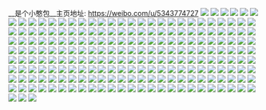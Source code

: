 __是个小憨包__主页地址: https://weibo.com/u/5343774727 
![](https://wx4.sinaimg.cn/mw2000/005PDVUXly1h9f13n6z9cj33402c0qv6.jpg) 
![](https://wx4.sinaimg.cn/mw2000/005PDVUXly1h9f0g1wj6lj32tc480npj.jpg) 
![](https://wx4.sinaimg.cn/mw2000/005PDVUXly1h9f06k2r3uj323u35s4qr.jpg) 
![](https://wx4.sinaimg.cn/mw2000/005PDVUXly1h9f06mhl6sj31r42mo4qr.jpg) 
![](https://wx4.sinaimg.cn/mw2000/005PDVUXly1h9f06igkjwj31r42moqv6.jpg) 
![](https://wx4.sinaimg.cn/mw2000/005PDVUXly1h9f06op8ffj34802tce85.jpg) 
![](https://wx4.sinaimg.cn/mw2000/005PDVUXly1h9f06sftiej32tc480x6s.jpg) 
![](https://wx4.sinaimg.cn/mw2000/005PDVUXly1h9f06u4tu1j32nw3zux6q.jpg) 
![](https://wx4.sinaimg.cn/mw2000/005PDVUXly1h9f06ve4itj31r42mob2a.jpg) 
![](https://wx4.sinaimg.cn/mw2000/005PDVUXly1h9f06wdcb7j31r42mohdu.jpg) 
![](https://wx4.sinaimg.cn/mw2000/005PDVUXly1h9f06xib4vj32nw3zuu10.jpg) 
![](https://wx4.sinaimg.cn/mw2000/005PDVUXly1h9f06z0jxhj34802tckjp.jpg) 
![](https://wx4.sinaimg.cn/mw2000/005PDVUXly1h9f070f8p4j34802tc1l1.jpg) 
![](https://wx4.sinaimg.cn/mw2000/005PDVUXly1h9f07255hgj32tc480nph.jpg) 
![](https://wx4.sinaimg.cn/mw2000/005PDVUXly1h9f073v98jj34802tckjo.jpg) 
![](https://wx4.sinaimg.cn/mw2000/005PDVUXly1h9f0751rupj32tc480qv7.jpg) 
![](https://wx4.sinaimg.cn/mw2000/005PDVUXly1h9f076a9g7j34802tcqv9.jpg) 
![](https://wx4.sinaimg.cn/mw2000/005PDVUXly1h9f077fi7yj31r42moe82.jpg) 
![](https://wx4.sinaimg.cn/mw2000/005PDVUXly1h9f07919v2j32ot4177wl.jpg) 
![](https://wx4.sinaimg.cn/mw2000/005PDVUXly1h9crmt2ekjj32c029s7wh.jpg) 
![](https://wx4.sinaimg.cn/mw2000/005PDVUXly1h8xraubr9ej30zg0zg490.jpg) 
![](https://wx4.sinaimg.cn/mw2000/005PDVUXly1h8xrb1pjdzj316w36ce82.jpg) 
![](https://wx4.sinaimg.cn/mw2000/005PDVUXly1h8xrbbnkp3j31d136cu0y.jpg) 
![](https://wx4.sinaimg.cn/mw2000/005PDVUXly1h8xrbkhkv2j32eo37ku0z.jpg) 
![](https://wx4.sinaimg.cn/mw2000/005PDVUXly1h8xrbnuz81j333z2bz4qr.jpg) 
![](https://wx4.sinaimg.cn/mw2000/005PDVUXly1h8xrboqx7ij30u01hctkq.jpg) 
![](https://wx4.sinaimg.cn/mw2000/005PDVUXly1h8xrbuor2sj30jx0jx41q.jpg) 
![](https://wx4.sinaimg.cn/mw2000/005PDVUXly1h8u4pm3tflj33402c07wj.jpg) 
![](https://wx4.sinaimg.cn/mw2000/005PDVUXly1h8u4pqubfjj32c0340e82.jpg) 
![](https://wx4.sinaimg.cn/mw2000/005PDVUXly1h8qnpexj2sj30v335s7wh.jpg) 
![](https://wx4.sinaimg.cn/mw2000/005PDVUXly1h8qnpgb84vj311n35sqv5.jpg) 
![](https://wx4.sinaimg.cn/mw2000/005PDVUXly1h8qnphlspuj31ao4sc4qr.jpg) 
![](https://wx4.sinaimg.cn/mw2000/005PDVUXly1h8qnpkc7r9j31ao5kbnpf.jpg) 
![](https://wx4.sinaimg.cn/mw2000/005PDVUXly1h8qnplqvp4j31ao75rnph.jpg) 
![](https://wx4.sinaimg.cn/mw2000/005PDVUXly1h8qnpit6g7j31ao6qqqva.jpg) 
![](https://wx4.sinaimg.cn/mw2000/005PDVUXly1h8qnpn1ihzj31ao62xqv8.jpg) 
![](https://wx4.sinaimg.cn/mw2000/005PDVUXly1h8qnpoex1mj31ao7az7wl.jpg) 
![](https://wx4.sinaimg.cn/mw2000/005PDVUXly1h8qnpdxal8j310j35sqv5.jpg) 
![](https://wx4.sinaimg.cn/mw2000/005PDVUXly1h8qkwg96s1j32bz2bzqv6.jpg) 
![](https://wx4.sinaimg.cn/mw2000/005PDVUXly1h8qkwh33xmj32bz2bz7wi.jpg) 
![](https://wx4.sinaimg.cn/mw2000/005PDVUXly1h8qkwhxm7ij32bz2bzb2b.jpg) 
![](https://wx4.sinaimg.cn/mw2000/005PDVUXly1h8qkwix5y4j32bz2bznpf.jpg) 
![](https://wx4.sinaimg.cn/mw2000/005PDVUXly1h8pde0t10rj30zk1bfwu4.jpg) 
![](https://wx4.sinaimg.cn/mw2000/005PDVUXly1h8pd68cs67j30zo256nf7.jpg) 
![](https://wx4.sinaimg.cn/mw2000/005PDVUXly1h8jf7e3bggj30zo256e81.jpg) 
![](https://wx4.sinaimg.cn/mw2000/005PDVUXly1h82buhrfguj30zo1bktnm.jpg) 
![](https://wx4.sinaimg.cn/mw2000/005PDVUXly1h82buk4vf8j30zo1lb1kx.jpg) 
![](https://wx4.sinaimg.cn/mw2000/005PDVUXly1h7thboyivvj31o01o07nx.jpg) 
![](https://wx4.sinaimg.cn/mw2000/005PDVUXly1h7thbv9xzkj333y33y4qt.jpg) 
![](https://wx4.sinaimg.cn/mw2000/005PDVUXly1h7q2am93d1j32c033z1kz.jpg) 
![](https://wx4.sinaimg.cn/mw2000/005PDVUXly1h7q2pbrlrkj33gg56o4qw.jpg) 
![](https://wx4.sinaimg.cn/mw2000/005PDVUXly1h7pimhmoc7j31o01o01ky.jpg) 
![](https://wx4.sinaimg.cn/mw2000/005PDVUXly1h7lbef4w7ij32yo2yo1kz.jpg) 
![](https://wx4.sinaimg.cn/mw2000/005PDVUXly1h7lbeocbxhj32ib27pe84.jpg) 
![](https://wx4.sinaimg.cn/mw2000/005PDVUXly1h7lbiq9zxqj30zo1i3wm2.jpg) 
![](https://wx4.sinaimg.cn/mw2000/005PDVUXly1h7lbek78xcj30sg0kvani.jpg) 
![](https://wx4.sinaimg.cn/mw2000/005PDVUXly1h7lbe7i249j32bz2bze82.jpg) 
![](https://wx4.sinaimg.cn/mw2000/005PDVUXly1h7lbeqk63aj32oq2oqu0z.jpg) 
![](https://wx4.sinaimg.cn/mw2000/005PDVUXly1h7lbeijf8dj334031xb2d.jpg) 
![](https://wx4.sinaimg.cn/mw2000/005PDVUXly1h79jy8n6xij30zk15wag1.jpg) 
![](https://wx4.sinaimg.cn/mw2000/005PDVUXly1h76402c5sdj322l2rhqv5.jpg) 
![](https://wx4.sinaimg.cn/mw2000/005PDVUXly1h7653xb6zgj32ao1q11l2.jpg) 
![](https://wx4.sinaimg.cn/mw2000/005PDVUXly1h763zx547tj32dc35sqv5.jpg) 
![](https://wx4.sinaimg.cn/mw2000/005PDVUXly1h765341lcmj30x91bjjvv.jpg) 
![](https://wx4.sinaimg.cn/mw2000/005PDVUXly1h76404hw6aj32bz2bzjya.jpg) 
![](https://wx4.sinaimg.cn/mw2000/005PDVUXly1h764010vgqj30zo0qk757.jpg) 
![](https://wx4.sinaimg.cn/mw2000/005PDVUXly1h765d3jze6j32c02av4qp.jpg) 
![](https://wx4.sinaimg.cn/mw2000/005PDVUXly1h765d4z3ifj33402c018e.jpg) 
![](https://wx4.sinaimg.cn/mw2000/005PDVUXly1h765d27wq3j30zk0zkqc5.jpg) 
![](https://wx4.sinaimg.cn/mw2000/005PDVUXly1h6vm6inykuj30zo1bke3i.jpg) 
![](https://wx4.sinaimg.cn/mw2000/005PDVUXly1h6vm6d62v1j31bk0zowny.jpg) 
![](https://wx4.sinaimg.cn/mw2000/005PDVUXly1h6vm6jvsu6j30zo1bkkf3.jpg) 
![](https://wx4.sinaimg.cn/mw2000/005PDVUXly1h6imq1qinnj30zo256drk.jpg) 
![](https://wx4.sinaimg.cn/mw2000/005PDVUXly1h6imq8f23hj32qb2benpg.jpg) 
![](https://wx4.sinaimg.cn/mw2000/005PDVUXly1h6hxi95wewj33gg4y31l4.jpg) 
![](https://wx4.sinaimg.cn/mw2000/005PDVUXly1h6hxh8emqhj33dl4rs7wo.jpg) 
![](https://wx4.sinaimg.cn/mw2000/005PDVUXly1h6hxiixblgj33ec53iqvb.jpg) 
![](https://wx4.sinaimg.cn/mw2000/005PDVUXly1h6hxhisrjoj33gg56okjq.jpg) 
![](https://wx4.sinaimg.cn/mw2000/005PDVUXly1h6hxgyyem6j33gg56oh11.jpg) 
![](https://wx4.sinaimg.cn/mw2000/005PDVUXly1h6hxhni5c0j33gg5c40zk.jpg) 
![](https://wx4.sinaimg.cn/mw2000/005PDVUXly1h6hxhrv5p7j33er3z2107.jpg) 
![](https://wx4.sinaimg.cn/mw2000/005PDVUXly1h6hxguhbjcj33d059jdnk.jpg) 
![](https://wx4.sinaimg.cn/mw2000/005PDVUXly1h6hxgplj0zj33cx51egxm.jpg) 
![](https://wx4.sinaimg.cn/mw2000/005PDVUXly1h6hxidsr4zj356o3ggajo.jpg) 
![](https://wx4.sinaimg.cn/mw2000/005PDVUXly1h6hxh3fw34j33gg56otj7.jpg) 
![](https://wx4.sinaimg.cn/mw2000/005PDVUXly1h6hxhwqnjxj356o3gg7du.jpg) 
![](https://wx4.sinaimg.cn/mw2000/005PDVUXly1h6hxhdvidvj356o3gg4ae.jpg) 
![](https://wx4.sinaimg.cn/mw2000/005PDVUXly1h6hxi2nbm2j33gg7z519s.jpg) 
![](https://wx4.sinaimg.cn/mw2000/005PDVUXly1h6hxina3y6j356o3ggh6a.jpg) 
![](https://wx4.sinaimg.cn/mw2000/005PDVUXly1h69u28prbej32bc2rkhdv.jpg) 
![](https://wx4.sinaimg.cn/mw2000/005PDVUXly1h69u2f0ghrj33403401l5.jpg) 
![](https://wx4.sinaimg.cn/mw2000/005PDVUXly1h67403ag8gj33342g81kx.jpg) 
![](https://wx4.sinaimg.cn/mw2000/005PDVUXly1h62z3rzdy5j32qb2benpg.jpg) 
![](https://wx4.sinaimg.cn/mw2000/005PDVUXly1h62z3mti3pj32c02c07wi.jpg) 
![](https://wx4.sinaimg.cn/mw2000/005PDVUXly1h60qvvsph4j31zg2z5npd.jpg) 
![](https://wx4.sinaimg.cn/mw2000/005PDVUXly1h609o6z7qrj32yr1z6x6r.jpg) 
![](https://wx4.sinaimg.cn/mw2000/005PDVUXly1h609obs2haj32ys1z6doa.jpg) 
![](https://wx4.sinaimg.cn/mw2000/005PDVUXly1h609odt3zaj31z62ysk8b.jpg) 
![](https://wx4.sinaimg.cn/mw2000/005PDVUXly1h609og3j6lj331c20w16q.jpg) 
![](https://wx4.sinaimg.cn/mw2000/005PDVUXly1h609oj4asij320l32bkjn.jpg) 
![](https://wx4.sinaimg.cn/mw2000/005PDVUXly1h609olpzc6j320w34k7gi.jpg) 
![](https://wx4.sinaimg.cn/mw2000/005PDVUXly1h609ood3rij31zo30jqib.jpg) 
![](https://wx4.sinaimg.cn/mw2000/005PDVUXly1h609opz80ej31zo2zhn68.jpg) 
![](https://wx4.sinaimg.cn/mw2000/005PDVUXly1h609ot0ca6j32z51zfu0z.jpg) 
![](https://wx4.sinaimg.cn/mw2000/005PDVUXly1h609o4n2c9j32zz1zynex.jpg) 
![](https://wx4.sinaimg.cn/mw2000/005PDVUXly1h609ovuvusj32zz1zzazi.jpg) 
![](https://wx4.sinaimg.cn/mw2000/005PDVUXly1h609p34adsj32zz2004qr.jpg) 
![](https://wx4.sinaimg.cn/mw2000/005PDVUXly1h609p56korj32002zz4qt.jpg) 
![](https://wx4.sinaimg.cn/mw2000/005PDVUXly1h609p8706nj31ym2ymqv7.jpg) 
![](https://wx4.sinaimg.cn/mw2000/005PDVUXly1h609pb6h7ej32z51zgthb.jpg) 
![](https://wx4.sinaimg.cn/mw2000/005PDVUXly1h609pee6n3j320l30ttnj.jpg) 
![](https://wx4.sinaimg.cn/mw2000/005PDVUXly1h609ozpt1yj32yr1z6kjr.jpg) 
![](https://wx4.sinaimg.cn/mw2000/005PDVUXly1h5tok03pb2j32bg2bgb2c.jpg) 
![](https://wx4.sinaimg.cn/mw2000/005PDVUXly1h5tok4feenj31ch1cie81.jpg) 
![](https://wx4.sinaimg.cn/mw2000/005PDVUXly1h5tok2sg7cj32bw1tvhdt.jpg) 
![](https://wx4.sinaimg.cn/mw2000/005PDVUXly1h5stxm45wzj33402c0b2a.jpg) 
![](https://wx4.sinaimg.cn/mw2000/005PDVUXly1h5stxng5ooj33402c04qq.jpg) 
![](https://wx4.sinaimg.cn/mw2000/005PDVUXly1h5stxh27lsj31hc0zje0x.jpg) 
![](https://wx4.sinaimg.cn/mw2000/005PDVUXly1h5stxi5lgij334033we83.jpg) 
![](https://wx4.sinaimg.cn/mw2000/005PDVUXly1h5stxj3tbqj333z33mx6q.jpg) 
![](https://wx4.sinaimg.cn/mw2000/005PDVUXly1h5stxjv91rj32bx2bxqv5.jpg) 
![](https://wx4.sinaimg.cn/mw2000/005PDVUXly1h5stxkynnwj32bx2bx4qq.jpg) 
![](https://wx4.sinaimg.cn/mw2000/005PDVUXly1h4xc45s4t3j33403401kz.jpg) 
![](https://wx4.sinaimg.cn/mw2000/005PDVUXly1h4xc48fqoxj333w340npf.jpg) 
![](https://wx4.sinaimg.cn/mw2000/005PDVUXly1h4xc4al44gj32c0340b2b.jpg) 
![](https://wx4.sinaimg.cn/mw2000/005PDVUXly1h4xc4d3ixhj33402c0npf.jpg) 
![](https://wx4.sinaimg.cn/mw2000/005PDVUXly1h4xc4fcy5aj32c0340qv6.jpg) 
![](https://wx4.sinaimg.cn/mw2000/005PDVUXly1h4nhmhg2u5j32472471kx.jpg) 
![](https://wx4.sinaimg.cn/mw2000/005PDVUXly1h4uopxp9r0j30zo2567wh.jpg) 
![](https://wx4.sinaimg.cn/mw2000/005PDVUXly1h4umsqjt1gj30zo2561kx.jpg) 
![](https://wx4.sinaimg.cn/mw2000/005PDVUXly1h4uuiah7qbj30zo256e2g.jpg) 
![](https://wx4.sinaimg.cn/mw2000/005PDVUXly1h4pc4yb0inj31l51l5dyi.jpg) 
![](https://wx4.sinaimg.cn/mw2000/005PDVUXly1h4pc54eixqj33342bcb2f.jpg) 
![](https://wx4.sinaimg.cn/mw2000/005PDVUXly1h4pc5dcbggj32c12c1qva.jpg) 
![](https://wx4.sinaimg.cn/mw2000/005PDVUXly1h4pc5p8wm8j33343347wo.jpg) 
![](https://wx4.sinaimg.cn/mw2000/005PDVUXly1h4eta3k97gj3340340e83.jpg) 
![](https://wx4.sinaimg.cn/mw2000/005PDVUXly1h4etb9c947j31d51o0nnd.jpg) 
![](https://wx4.sinaimg.cn/mw2000/005PDVUXly1h4etb9tespj31s01s0e81.jpg) 
![](https://wx4.sinaimg.cn/mw2000/005PDVUXly1h4etbbo48dj335c340b2a.jpg) 
![](https://wx4.sinaimg.cn/mw2000/005PDVUXly1h4ckoqh0kej30u0140dpg.jpg) 
![](https://wx4.sinaimg.cn/mw2000/005PDVUXly1h4ckoqph8ej30zo0zadiu.jpg) 
![](https://wx4.sinaimg.cn/mw2000/005PDVUXly1h40zsfmpagj30zo256k83.jpg) 
![](https://wx4.sinaimg.cn/mw2000/005PDVUXly1h40zpsagllj30u00u0gzd.jpg) 
![](https://wx4.sinaimg.cn/mw2000/005PDVUXly1h40zu3hxabj30zo256h24.jpg) 
![](https://wx4.sinaimg.cn/mw2000/005PDVUXly1h40zprw63kj31o01o0hdt.jpg) 
![](https://wx4.sinaimg.cn/mw2000/005PDVUXly1h41033x5n8j30zk0zkagl.jpg) 
![](https://wx4.sinaimg.cn/mw2000/005PDVUXly1h40zpwngfvj31o01o0kjl.jpg) 
![](https://wx4.sinaimg.cn/mw2000/005PDVUXly1h40zpvr3f8j30zo256ts0.jpg) 
![](https://wx4.sinaimg.cn/mw2000/005PDVUXly1h40zpu31f6j33402c04qs.jpg) 
![](https://wx4.sinaimg.cn/mw2000/005PDVUXly1h3dgkl7nh1j34c02w07wk.jpg) 
![](https://wx4.sinaimg.cn/mw2000/005PDVUXly1h3dgkm49kij30zk0npgnb.jpg) 
![](https://wx4.sinaimg.cn/mw2000/005PDVUXly1h3dgl87sjdj34c02w0b2d.jpg) 
![](https://wx4.sinaimg.cn/mw2000/005PDVUXly1h3dglyni46j32w04c04qs.jpg) 
![](https://wx4.sinaimg.cn/mw2000/005PDVUXly1h3dgmaa0g0j323u35shdu.jpg) 
![](https://wx4.sinaimg.cn/mw2000/005PDVUXly1h3dgmvkf98j323u35s4qr.jpg) 
![](https://wx4.sinaimg.cn/mw2000/005PDVUXly1h3dgnl6gvzj323u2yvx6q.jpg) 
![](https://wx4.sinaimg.cn/mw2000/005PDVUXly1h3dgoruifoj323u35snpe.jpg) 
![](https://wx4.sinaimg.cn/mw2000/005PDVUXly1h3dgpp90y7j323u35snpe.jpg) 
![](https://wx4.sinaimg.cn/mw2000/005PDVUXly1h3dgqs8bf3j323u35shdu.jpg) 
![](https://wx4.sinaimg.cn/mw2000/005PDVUXly1h3cpih446lj30uk698e83.jpg) 
![](https://wx4.sinaimg.cn/mw2000/005PDVUXly1h3cpim709mj31z62ysnpg.jpg) 
![](https://wx4.sinaimg.cn/mw2000/005PDVUXly1h3cpi4cbvaj30uk6srb2b.jpg) 
![](https://wx4.sinaimg.cn/mw2000/005PDVUXly1h3cpidrbcej30uk6m9hdv.jpg) 
![](https://wx4.sinaimg.cn/mw2000/005PDVUXly1h3cpi6aqzbj30uk61db2b.jpg) 
![](https://wx4.sinaimg.cn/mw2000/005PDVUXly1h3cpib9fj4j30sg6j37wk.jpg) 
![](https://wx4.sinaimg.cn/mw2000/005PDVUXly1h2xalwl81dj30xc2io1kx.jpg) 
![](https://wx4.sinaimg.cn/mw2000/005PDVUXly1h2wk8qukftj332w340b0w.jpg) 
![](https://wx4.sinaimg.cn/mw2000/005PDVUXly1h2wk8q03czj335s23ux6r.jpg) 
![](https://wx4.sinaimg.cn/mw2000/005PDVUXly1h2wk8t2tvkj33402c07wk.jpg) 
![](https://wx4.sinaimg.cn/mw2000/005PDVUXly1h2wk8u5z1tj326b26bx6p.jpg) 
![](https://wx4.sinaimg.cn/mw2000/005PDVUXly1h2wk8y4k81j31o01o0b2a.jpg) 
![](https://wx4.sinaimg.cn/mw2000/005PDVUXly1h2wk8vnjunj32bz2bz4qq.jpg) 
![](https://wx4.sinaimg.cn/mw2000/005PDVUXly1h2vfxncuitj31hc15vazf.jpg) 
![](https://wx4.sinaimg.cn/mw2000/005PDVUXly1h2vfxqi4s6j32pf3401l0.jpg) 
![](https://wx4.sinaimg.cn/mw2000/005PDVUXly1h2vfxjfswbj3340340x6p.jpg) 
![](https://wx4.sinaimg.cn/mw2000/005PDVUXly1h2vfxs0k5mj322o341e82.jpg) 
![](https://wx4.sinaimg.cn/mw2000/005PDVUXly1h2t0p7m5slj315o1cq4qp.jpg) 
![](https://wx4.sinaimg.cn/mw2000/005PDVUXly1h2nxlmh757j30mi0u0th1.jpg) 
![](https://wx4.sinaimg.cn/mw2000/005PDVUXly1h2nxkqulbcj32c0340hdu.jpg) 
![](https://wx4.sinaimg.cn/mw2000/005PDVUXly1h0sapjqye1j30zo1bkajx.jpg) 
![](https://wx4.sinaimg.cn/mw2000/005PDVUXly1h0sapkxflnj30zo1bkgzp.jpg) 
![](https://wx4.sinaimg.cn/mw2000/005PDVUXly1h0sapki8fij30zo1bkwsj.jpg) 
![](https://wx4.sinaimg.cn/mw2000/005PDVUXly1h0sapjj5z5j30zo1bk7i8.jpg) 
![](https://wx4.sinaimg.cn/mw2000/005PDVUXly1gz8llozbq7j30nd0v6n5d.jpg) 
![](https://wx4.sinaimg.cn/mw2000/005PDVUXly1gz8llp9xuhj30zo1bk7e3.jpg) 
![](https://wx4.sinaimg.cn/mw2000/005PDVUXly1gy8weoymq5j323u35s4qr.jpg) 
![](https://wx4.sinaimg.cn/mw2000/005PDVUXly1gy8werftv2j323u35skjm.jpg) 
![](https://wx4.sinaimg.cn/mw2000/005PDVUXly1gy8wemgdapj323u35sqv6.jpg) 
![](https://wx4.sinaimg.cn/mw2000/005PDVUXly1gxa0tcaba6j33322bau10.jpg) 
![](https://wx4.sinaimg.cn/mw2000/005PDVUXly1gxa0tapnp4j33342bc7wk.jpg) 
![](https://wx4.sinaimg.cn/mw2000/005PDVUXly1gvqs8t0e5lj32c02r8hdu.jpg) 
![](https://wx4.sinaimg.cn/mw2000/005PDVUXly1gvqs8uk4inj62c03407wj02.jpg) 
![](https://wx4.sinaimg.cn/mw2000/005PDVUXly1gsjvx67x9jj30vc15sdmp.jpg) 
![](https://wx4.sinaimg.cn/mw2000/005PDVUXly1gsjvx5ddzqj30vc15sn88.jpg) 
![](https://wx4.sinaimg.cn/mw2000/005PDVUXly1gsjvx5wu3pj30vc15s46c.jpg) 
![](https://wx4.sinaimg.cn/mw2000/005PDVUXly1gsd686qhiqj30vc15se81.jpg) 
![](https://wx4.sinaimg.cn/mw2000/005PDVUXly1gsd687cjkuj30vc15shdt.jpg) 
![](https://wx4.sinaimg.cn/mw2000/005PDVUXly1gsd687zilij30vc15sqv5.jpg) 
![](https://wx4.sinaimg.cn/mw2000/005PDVUXly1gsd68a9ppfj33402u51l9.jpg) 
![](https://wx4.sinaimg.cn/mw2000/005PDVUXly1grgdb1f9zvj322k2rfe88.jpg) 
![](https://wx4.sinaimg.cn/mw2000/005PDVUXly1gpk4syl7x3j32c01kxhdt.jpg) 
![](https://wx4.sinaimg.cn/mw2000/005PDVUXly1gpk4t1e1zhj32hn1v87wj.jpg) 
![](https://wx4.sinaimg.cn/mw2000/005PDVUXly1gpk4swro8uj32c02c0u14.jpg) 
![](https://wx4.sinaimg.cn/mw2000/005PDVUXly1gpk4t8be09j33402c07wq.jpg) 
![](https://wx4.sinaimg.cn/mw2000/005PDVUXly1gpk4tbs8bzj30vc15sqv5.jpg) 
![](https://wx4.sinaimg.cn/mw2000/005PDVUXly1gpk4ta5t28j315s0vc7wi.jpg) 
![](https://wx4.sinaimg.cn/mw2000/005PDVUXly1gpk4tc5pkfj30u00u0tk2.jpg) 
![](https://wx4.sinaimg.cn/mw2000/005PDVUXly1gpk4tdr5pij30vc15su0x.jpg) 
![](https://wx4.sinaimg.cn/mw2000/005PDVUXly1gpk4tavbmij30u0140qfz.jpg) 
